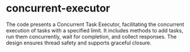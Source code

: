 # concurrent-executor
The code presents a Concurrent Task Executor, facilitating the concurrent execution of tasks with a specified limit. It includes methods to add tasks, run them concurrently, wait for completion, and collect responses. The design ensures thread safety and supports graceful closure.
